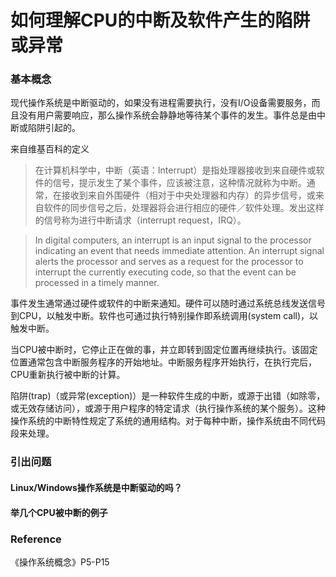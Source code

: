 
# 如何理解CPU的中断及软件产生的陷阱或异常

### 基本概念

现代操作系统是中断驱动的，如果没有进程需要执行，没有I/O设备需要服务，而且没有用户需要响应，那么操作系统会静静地等待某个事件的发生。事件总是由中断或陷阱引起的。

来自维基百科的定义

> 在计算机科学中，中断（英语：Interrupt）是指处理器接收到来自硬件或软件的信号，提示发生了某个事件，应该被注意，这种情况就称为中断。通常，在接收到来自外围硬件（相对于中央处理器和内存）的异步信号，或来自软件的同步信号之后，处理器将会进行相应的硬件／软件处理。发出这样的信号称为进行中断请求（interrupt request，IRQ）。

> In digital computers, an interrupt is an input signal to the processor indicating an event that needs immediate attention. An interrupt signal alerts the processor and serves as a request for the processor to interrupt the currently executing code, so that the event can be processed in a timely manner.

事件发生通常通过硬件或软件的中断来通知。硬件可以随时通过系统总线发送信号到CPU，以触发中断。软件也可通过执行特别操作即系统调用(system call)，以触发中断。

当CPU被中断时，它停止正在做的事，并立即转到固定位置再继续执行。该固定位置通常包含中断服务程序的开始地址。中断服务程序开始执行，在执行完后，CPU重新执行被中断的计算。

陷阱(trap)（或异常(exception)）是一种软件生成的中断，或源于出错（如除零，或无效存储访问），或源于用户程序的特定请求（执行操作系统的某个服务）。这种操作系统的中断特性规定了系统的通用结构。对于每种中断，操作系统由不同代码段来处理。

### 引出问题

#### Linux/Windows操作系统是中断驱动的吗？

#### 举几个CPU被中断的例子

### Reference

《操作系统概念》P5-P15

